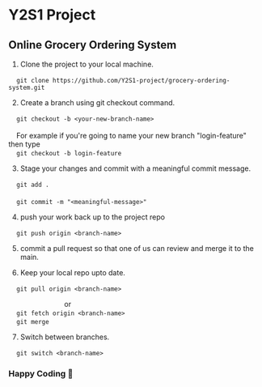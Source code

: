 # Y2S1 Project

## Online Grocery Ordering System

1. Clone the project to your local machine.

    `git clone https://github.com/Y2S1-project/grocery-ordering-system.git`

2. Create a branch using git checkout command.

    `git checkout -b <your-new-branch-name>`</br></br>
    For example if you're going to name your new branch "login-feature" then type</br>
    `git checkout -b login-feature`

3. Stage your changes and commit with a meaningful commit message.

    `git add .`</br></br>
    `git commit -m "<meaningful-message>"`

4. push your work back up to the project repo

    `git push origin <branch-name>`

5. commit a pull request so that one of us can review and merge it to the main.

6. Keep your local repo upto date.

    `git pull origin <branch-name>`

                            or</br>
    `git fetch origin <branch-name>`</br>
    `git merge`
    
7. Switch between branches.

    `git switch <branch-name>`

### Happy Coding 👊

<!--hard space Alt + 0 + 1 + 6 + 0-->
